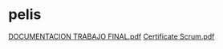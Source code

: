 # pelis
[DOCUMENTACION TRABAJO FINAL.pdf](https://github.com/Niver90/pelis/files/11609742/DOCUMENTACION.TRABAJO.FINAL.pdf)
[Certificate Scrum.pdf](https://github.com/Niver90/pelis/files/11609817/Certificate.Scrum.pdf)

